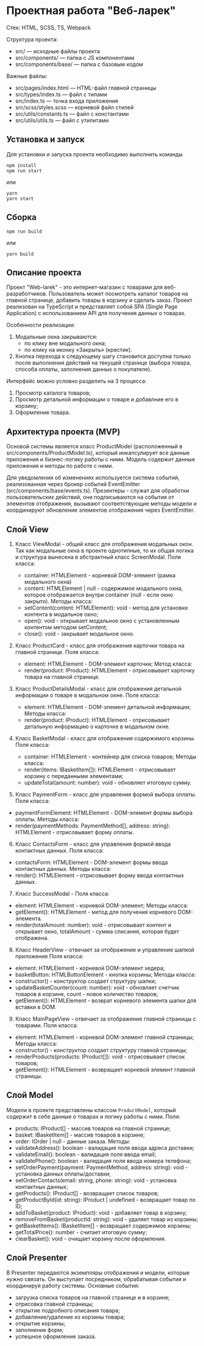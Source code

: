 # Проектная работа "Веб-ларек"

Стек: HTML, SCSS, TS, Webpack

Структура проекта:
- src/ — исходные файлы проекта
- src/components/ — папка с JS компонентами
- src/components/base/ — папка с базовым кодом

Важные файлы:
- src/pages/index.html — HTML-файл главной страницы
- src/types/index.ts — файл с типами
- src/index.ts — точка входа приложения
- src/scss/styles.scss — корневой файл стилей
- src/utils/constants.ts — файл с константами
- src/utils/utils.ts — файл с утилитами

## Установка и запуск
Для установки и запуска проекта необходимо выполнить команды

```
npm install
npm run start
```

или

```
yarn
yarn start
```
## Сборка

```
npm run build
```

или

```
yarn build
```
## Описание проекта

Проект "Web-larek" - это интернет-магазин с товарами для веб-разработчиков. Пользователь может посмотреть каталог товаров на главной странице, добавить товары в корзину и сделать заказ.  Проект реализован на TypeScript и представляет собой SPA (Single Page Application) с использованием API для получения данных о товарах.

Особенности реализации:
 1. Модальные окна закрываются:
    - по клику вне модального окна;
    - по клику на иконку «Закрыть» (крестик).
 2. Кнопка перехода к следующему шагу становится доступна только после выполнения действий на текущей странице (выбора товара, способа оплаты, заполнения данных о покупателе).

Интерфейс можно условно разделить на 3 процесса:
1. Просмотр каталога товаров;
2. Просмотр детальной информации о товаре и добавлние его в корзину;
3. Оформление товара.

## Архитектура проекта (MVP)

Основой системы является класс ProductModel (расположенный в src/components/ProductModel.ts), который инкапсулирует все данные приложения и бизнес-логику работы с ними. Модель содержит данные приложения и методы по работе с ними.

Для уведомления об изменениях используется система событий, реализованная через брокер событий EventEmitter (src/components/base/events.ts). 
Презентеры - служат для обработки пользовательских действий, они подписываются на события от элементов отображения, вызывают соответствующие методы модели и координируют обновление элементов отображения через EventEmitter.

## Слой View

1. Класс ViewModal - общий класс для отображения модальных окон. Так как модальные окна в проекте однотипные, то их общая логика и структура вынесена в абстрактный класс ScreenModal. 
  Поля класса: 
   - container: HTMLElement - корневой DOM-элемент (рамка модального окна)
   - content: HTMLElement | null - содержимое модального окна, которое отображается внутри container (null - если окно закрыто).
   Методы класса:
   - setContent(content: HTMLElement): void - метод для установки контента в модальное окно;
   - open(): void - открывает модальное окно с установленным контентом методом setContent;
   - close(): void - закрывает модальное окно.

2. Класс ProductCard - класс для отображения карточки товара на главной странице.
  Поля класса:
   - element: HTMLElement - DOM-элемент карточки;
  Метод класса:
   - render(product: IProduct): HTMLElement - отрисовывает карточку товара на главной странице.

3. Класс ProductDetailsModal - класс для отображения детальной информации о товаре в модальном окне.
  Поля класса:
    - element: HTMLElement - DOM-элемент детальной информации;
  Методы класса:
   - render(product: IProduct): HTMLElement - отрисовывает детальную информацию о карточке в модальном окне. 

4. Класс BasketModal - класс для отображения содержимого корзины.
  Поля класса:
    - container: HTMLElement - контейнер для списка товаров;
  Методы класса:
   - render(items: IBasketItem[]): HTMLElement - отрисовывает корзину с переданными элементами;
   - updateTotal(amount: number): void - обновляет итоговую сумму.

5. Класс PaymentForm - класс для управления формой выбора оплаты.
  Поля класса:
  - paymentFormElement: HTMLElement - DOM-элемент формы выбора оплаты.
  Методы класса:
  - render(paymentMethods: PaymentMethod[], address: string): HTMLElement - отрисовывает форму оплаты.

6. Класс ContactsForm - класс для управления формой ввода контактных данных.
  Поля класса:
  - contactsForm: HTMLElement - DOM-элемент формы ввода контактных данных.
  Методы класса:
  - render(): HTMLElement - отрисовывает форму ввода контактных данных.

7. Класс SuccessModal - 
  Поля класса:
  - element: HTMLElement - корневой DOM-элемент;
  Методы класса:
  - getElement(): HTMLElement - метод для получения корневого DOM-элемента.
  - render(totalAmount: number): void - отрисовывает контент и открывает окно, totalAmount - сумма списания, которая будет отображена.

8. Класс HeaderView - отвечает за отображение и управление шапкой приложения
  Поля класса:
 - element: HTMLElement - корневой DOM-элемент хедера;
 - basketButton: HTMLButtonElement - кнопка корзины;
  Методы класса:
 - constructor() - конструктор создает структуру шапки;
 - updateBasketCounter(count: number): void - обновляет счетчик товаров в корзине, count - новое количество товаров;
 - getElement(): HTMLElement - возврат корневого элемента шапки для вставки в DOM.

9. Класс MainPageView - отвечает за отображение главной страницы с товарами.
  Поля класса:
 - element: HTMLElement - корневой DOM-элемент главной страницы;
  Методы класса:
 - constructor() - конструктор создает структуру главной страницы;
 - renderProducts(products: IProduct[]): void - отрисовывает список товаров;
 - getElement(): HTMLElement - возвращает корневой элемент главной страницы.

## Слой Model

Модели в проекте представлены классом `ProductModel`, который содержит в себе данные о товарах и логику работы с ними.
Поля:
 - products: IProduct[] - массив товаров на главной странице;
 - basket: IBasketItem[] - массив товаров в корзине;
 - order: IOrder | null - данные заказа.
Методы:
 - validateAddress(): boolean - валидация поля ввода адреса доставки;
 - validateEmail(): boolean - валидация поля ввода email;
 - validatePhone(): boolean - валидация поля ввода номера телефона;
 - setOrderPayment(payment: PaymentMethod, address: string): void - установка данных оплаты/доставки;
 - setOrderContacts(email: string, phone: string): void - установка контактных данных;
 - getProducts(): IProduct[] - возвращает список товаров;
 - getProductById(id: string): IProduct | undefined - возвращает товар по ID;
 - addToBasket(product: IProduct): void - добавляет товар в корзину;
 - removeFromBasket(productId: string): void - удаляет товар из корзины;
 - getBasketItems(): IBasketItem[] - возвращает содержимое корзины;
 - getTotalPrice(): number - считает итоговую сумму;
 - clearBasket(): void - очищает корзину после оформления.

 ## Слой Presenter

В Presenter передаются экземпляры отображения и модели, которые нужно связать. Он выступает посредником, обрабатывая события и координируя работу системы.
Основные события:
 - загрузка списка товаров на главной странице и в корзине;
 - отрисовка главной страницы;
 - открытие подробного описания товара;
 - добавление/удаление из корзины товара;
 - открытие корзины;
 - заполнение форм;
 - успешное оформление заказа.


